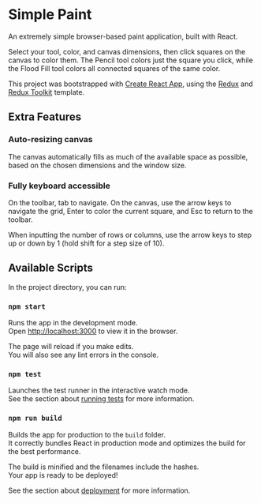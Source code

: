 # Simple Paint

An extremely simple browser-based paint application, built with React.

Select your tool, color, and canvas dimensions, then click squares on the canvas to color them.  The Pencil tool colors just the square you click, while the Flood Fill tool colors all connected squares of the same color.

This project was bootstrapped with [Create React App](https://github.com/facebook/create-react-app), using the [Redux](https://redux.js.org/) and [Redux Toolkit](https://redux-toolkit.js.org/) template.

## Extra Features

### Auto-resizing canvas

The canvas automatically fills as much of the available space as possible, based on the chosen dimensions and the window size.

### Fully keyboard accessible
On the toolbar, tab to navigate.  On the canvas, use the arrow keys to navigate the grid, Enter to color the current square, and Esc to return to the toolbar.

When inputting the number of rows or columns, use the arrow keys to step up or down by 1 (hold shift for a step size of 10).

## Available Scripts

In the project directory, you can run:

### `npm start`

Runs the app in the development mode.<br />
Open [http://localhost:3000](http://localhost:3000) to view it in the browser.

The page will reload if you make edits.<br />
You will also see any lint errors in the console.

### `npm test`

Launches the test runner in the interactive watch mode.<br />
See the section about [running tests](https://facebook.github.io/create-react-app/docs/running-tests) for more information.

### `npm run build`

Builds the app for production to the `build` folder.<br />
It correctly bundles React in production mode and optimizes the build for the best performance.

The build is minified and the filenames include the hashes.<br />
Your app is ready to be deployed!

See the section about [deployment](https://facebook.github.io/create-react-app/docs/deployment) for more information.
